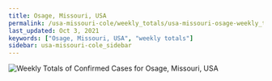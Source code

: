 ```yaml
---
title: Osage, Missouri, USA
permalink: /usa-missouri-cole/weekly_totals/usa-missouri-osage-weekly_totals.html
last_updated: Oct 3, 2021
keywords: ["Osage, Missouri, USA", "weekly totals"]
sidebar: usa-missouri-cole_sidebar
---
```


![Weekly Totals of Confirmed Cases for Osage, Missouri, USA](/covid_tracker/images/graphs/usa-missouri-osage-weekly_totals_graph.png)
